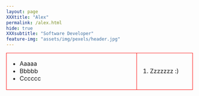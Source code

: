 ```yaml
---
layout: page
XXXtitle: "Alex"
permalink: /alex.html
hide: true
XXXsubtitle: "Software Developer"
feature-img: "assets/img/pexels/header.jpg"
---
```


<style>
table {
    overflow-x: inherit;
    display: table;
    margin: 0;
}
td {
    XXXborder: none;
    border: 1px solid red;
}
</style>
<table>
<tr>
<td width="70%">

<ul>
<li>Aaaaa</li>
<li>Bbbbb</li>
<li>Cccccc</li>
</ul>

</td>
<td width="30%">

<ol>
<li>Zzzzzzz :)</li>
</ol>

</td>
</tr>
</table>
